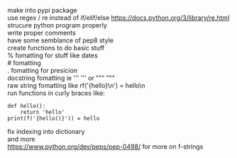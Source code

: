 make into pypi package 
<br>
use regex / re instead of if/elif/else https://docs.python.org/3/library/re.html
<br>
strucure python program properly 
<br>
write proper comments
<br>
have some semblance of pep8 style
<br>
create functions to do basic stuff
<br>
% fomatting for stuff like dates
<br>
\# fomatting
<br>
. fomatting for presicion
<br>
docstring fomatting ie ''' ''' or """ """
<br>
raw string fomatting like rf('{hello}\n') = hello\n
<br>
run functions in curly braces like:
```
def hello():
    return 'hello'
print(f('{hello()}')) = hello
```
fix indexing into dictionary
<br>
and more 
<br>
https://www.python.org/dev/peps/pep-0498/ for more on f-strings
